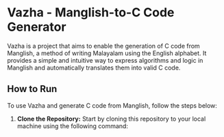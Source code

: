 # Vazha - Manglish-to-C Code Generator

Vazha is a project that aims to enable the generation of C code from Manglish, a method of writing Malayalam using the English alphabet. It provides a simple and intuitive way to express algorithms and logic in Manglish and automatically translates them into valid C code.

## How to Run

To use Vazha and generate C code from Manglish, follow the steps below:

1. **Clone the Repository:** Start by cloning this repository to your local machine using the following command:
